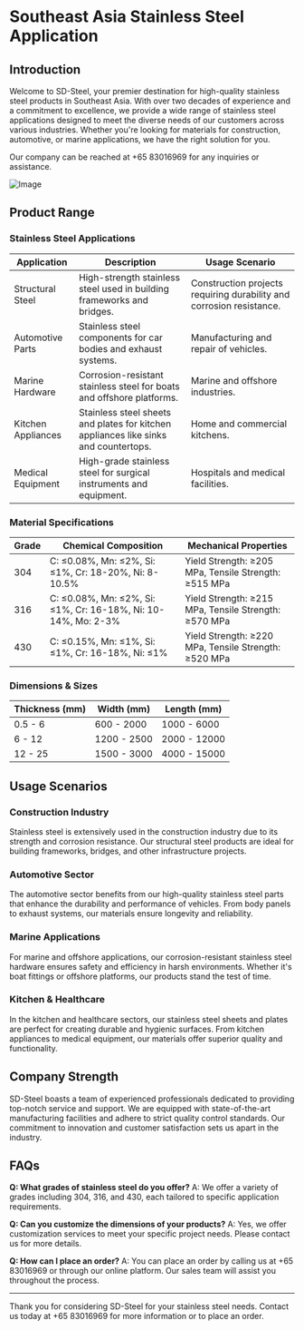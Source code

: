 # Southeast Asia Stainless Steel Application

## Introduction

Welcome to SD-Steel, your premier destination for high-quality stainless steel products in Southeast Asia. With over two decades of experience and a commitment to excellence, we provide a wide range of stainless steel applications designed to meet the diverse needs of our customers across various industries. Whether you're looking for materials for construction, automotive, or marine applications, we have the right solution for you.

Our company can be reached at +65 83016969 for any inquiries or assistance.

![Image](https://github.com/user-attachments/assets/2567258e-e124-4816-932d-1809bd27ef0b)

## Product Range

### Stainless Steel Applications

| **Application** | **Description** | **Usage Scenario** |
|-----------------|-----------------|--------------------|
| Structural Steel | High-strength stainless steel used in building frameworks and bridges. | Construction projects requiring durability and corrosion resistance. |
| Automotive Parts | Stainless steel components for car bodies and exhaust systems. | Manufacturing and repair of vehicles. |
| Marine Hardware | Corrosion-resistant stainless steel for boats and offshore platforms. | Marine and offshore industries. |
| Kitchen Appliances | Stainless steel sheets and plates for kitchen appliances like sinks and countertops. | Home and commercial kitchens. |
| Medical Equipment | High-grade stainless steel for surgical instruments and equipment. | Hospitals and medical facilities. |

### Material Specifications

| **Grade** | **Chemical Composition** | **Mechanical Properties** |
|-----------|--------------------------|----------------------------|
| 304 | C: ≤0.08%, Mn: ≤2%, Si: ≤1%, Cr: 18-20%, Ni: 8-10.5% | Yield Strength: ≥205 MPa, Tensile Strength: ≥515 MPa |
| 316 | C: ≤0.08%, Mn: ≤2%, Si: ≤1%, Cr: 16-18%, Ni: 10-14%, Mo: 2-3% | Yield Strength: ≥215 MPa, Tensile Strength: ≥570 MPa |
| 430 | C: ≤0.15%, Mn: ≤1%, Si: ≤1%, Cr: 16-18%, Ni: ≤1% | Yield Strength: ≥220 MPa, Tensile Strength: ≥520 MPa |

### Dimensions & Sizes

| **Thickness (mm)** | **Width (mm)** | **Length (mm)** |
|--------------------|----------------|-----------------|
| 0.5 - 6            | 600 - 2000     | 1000 - 6000     |
| 6 - 12             | 1200 - 2500    | 2000 - 12000    |
| 12 - 25            | 1500 - 3000    | 4000 - 15000    |

## Usage Scenarios

### Construction Industry
Stainless steel is extensively used in the construction industry due to its strength and corrosion resistance. Our structural steel products are ideal for building frameworks, bridges, and other infrastructure projects.

### Automotive Sector
The automotive sector benefits from our high-quality stainless steel parts that enhance the durability and performance of vehicles. From body panels to exhaust systems, our materials ensure longevity and reliability.

### Marine Applications
For marine and offshore applications, our corrosion-resistant stainless steel hardware ensures safety and efficiency in harsh environments. Whether it's boat fittings or offshore platforms, our products stand the test of time.

### Kitchen & Healthcare
In the kitchen and healthcare sectors, our stainless steel sheets and plates are perfect for creating durable and hygienic surfaces. From kitchen appliances to medical equipment, our materials offer superior quality and functionality.

## Company Strength

SD-Steel boasts a team of experienced professionals dedicated to providing top-notch service and support. We are equipped with state-of-the-art manufacturing facilities and adhere to strict quality control standards. Our commitment to innovation and customer satisfaction sets us apart in the industry.

## FAQs

**Q: What grades of stainless steel do you offer?**
A: We offer a variety of grades including 304, 316, and 430, each tailored to specific application requirements.

**Q: Can you customize the dimensions of your products?**
A: Yes, we offer customization services to meet your specific project needs. Please contact us for more details.

**Q: How can I place an order?**
A: You can place an order by calling us at +65 83016969 or through our online platform. Our sales team will assist you throughout the process.

---

Thank you for considering SD-Steel for your stainless steel needs. Contact us today at +65 83016969 for more information or to place an order.